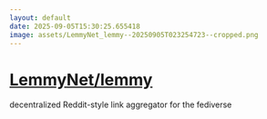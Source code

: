 ```yaml
---
layout: default
date: 2025-09-05T15:30:25.655418
image: assets/LemmyNet_lemmy--20250905T023254723--cropped.png
---
```


# [LemmyNet/lemmy](https://github.com/LemmyNet/lemmy)

decentralized Reddit-style link aggregator for the fediverse
